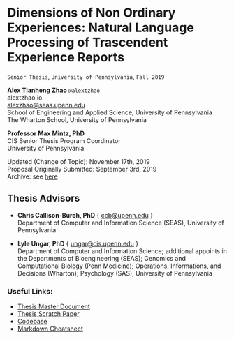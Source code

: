 # Dimensions of Non Ordinary Experiences: Natural Language Processing of Trascendent Experience Reports

`Senior Thesis`, `University of Pennsylvania`, `Fall 2019`

**Alex Tianheng Zhao**
`@alextzhao`  
alextzhao.io  
alexzhao@seas.upenn.edu  
School of Engineering and Applied Science, University of Pennsylvania  
The Wharton School, University of Pennsylvania  


**Professor Max Mintz, PhD**  
CIS Senior Thesis Program Coordinator  
University of Pennsylvania  

Updated (Change of Topic): November 17th, 2019  
Proposal Originally Submitted: September 3rd, 2019  
Archive: see [here](https://docs.google.com/document/d/1rwvZtqod3elgEE6wz93fwwqgGn3bhK0DHyhDoCmEIHA/edit?usp=sharing)  

## **Thesis Advisors**
- **Chris Callison-Burch, PhD** { ccb@upenn.edu }  
Department of Computer and Information Science (SEAS), University of Pennsylvania  
 
- **Lyle Ungar, PhD** { ungar@cis.upenn.edu }  
Department of Computer and Information Science; additional appoints in the Departments of Bioengineering (SEAS); Genomics and Computational Biology (Penn Medicine); Operations, Informations, and Decisions (Wharton); Psychology (SAS), University of Pennsylvania  


### **Useful Links:**
- [Thesis Master Document](https://docs.google.com/document/d/1dk1xXyfHqfdn5Tld-KZu7toiNYQeJHQv7BUlG7uSqP4/edit#)
- [Thesis Scratch Paper](https://docs.google.com/document/d/1BP5Z2J9tJvRJB5J-hthQIGrdSnD0Bcvctd7kHqbUUKw/edit?usp=sharing)
- [Codebase](https://github.com/alextzhao/psychedelicNLP)
- [Markdown Cheatsheet](https://github.com/adam-p/markdown-here/wiki/Markdown-Cheatsheet#links)
